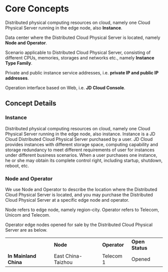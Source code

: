 # Core Concepts

Distributed physical computing resources on cloud, namely one Cloud Physical Server running in the edge node, also **Instance**.

Data center where the Distributed Cloud Physical Server is located, namely **Node and Operator**.

Scenario applicable to Distributed Cloud Physical Server, consisting of different CPUs, memories, storages and networks etc., namely **Instance Type Family**.

Private and public instance service addresses, i.e. **private IP and public IP addresses**.

Operation interface based on Web, i.e. **JD Cloud Console**.

## Concept Details

### Instance
Distributed physical computing resources on cloud, namely one Cloud Physical Server running in the edge node, also instance. Instance is a JD Cloud Distributed Cloud Physical Server purchased by a user. JD Cloud provides instances with different storage space, computing capability and storage redundancy to meet different requirements of user for instances under different business scenarios. When a user purchases one instance, he or she may obtain its complete control right, including startup, shutdown, reboot, etc.

### Node and Operator
We use Node and Operator to describe the location where the Distributed Cloud Physical Server is located, and you may purchase the Distributed Cloud Physical Server at a specific edge node and operator.

Node refers to edge node, namely region-city. Operator refers to Telecom, Unicom and Telecom.

Operator edge nodes opened for sale by the Distributed Cloud Physical Server are as below.

<table>
    <tr>
        <td >&nbsp;</td> 
        <td ><B>Node</B></td> 
		<td ><B>Operator</B></td>
		<td ><B>Open Status</B></td>		
    </tr>
    <tr>   
        <td rowspan="4"><B>In Mainland China</B></td>
		<td >East China-Taizhou</td>
		<td >Telecom 1</td>
		<td >Opened</td>
    </tr>
</table>
